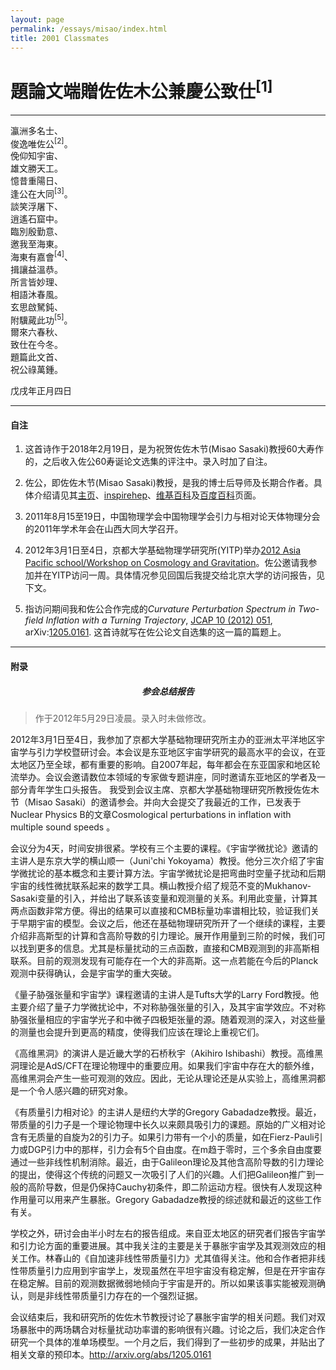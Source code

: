 ```yaml
---
layout: page
permalink: /essays/misao/index.html
title: 2001 Classmates
---
```


# 題論文端贈佐佐木公兼慶公致仕<sup>[1]</sup>

---

瀛洲多名士、<br>俊逸唯佐公<sup>[2]</sup>。<br>俛仰知宇宙、<br>雄文勝天工。<br>憶昔重陽日、<br>逢公在大同<sup>[3]</sup>。<br>談笑浮屠下、<br>逍遙石窟中。<br>臨別殷勤意、<br>邀我至海東。<br>海東有嘉會<sup>[4]</sup>、<br>揖讓益溫恭。<br>所言皆妙理、<br>相語沐春風。<br>玄思啟駑鈍、<br>附驥蕆此功<sup>[5]</sup>。<br>爾來六春秋、<br>致仕在今冬。<br>題篇此文首、<br>祝公祿萬鍾。<br>

戊戌年正月四日

---

#### 自注

1. 这首诗作于2018年2月19日，是为祝贺佐佐木节(Misao Sasaki)教授60大寿作的，之后收入佐公60寿诞论文选集的评注中。录入时加了自注。

2. 佐公，即佐佐木节(Misao Sasaki)教授，是我的博士后导师及长期合作者。具体介绍请见其[主页](http://www2.yukawa.kyoto-u.ac.jp/~misao.sasaki/)、[inspirehep](https://inspirehep.net/authors/990254?ui-citation-summary=true)、[维基百科](https://zh.wikipedia.org/wiki/%E4%BD%90%E4%BD%90%E6%9C%A8%E8%8A%82)及[百度百科](https://baike.baidu.com/item/%E4%BD%90%E4%BD%90%E6%9C%A8%E8%8A%82/19830263?fr=ge_ala)页面。

3. 2011年8月15至19日，中国物理学会中国物理学会引力与相对论天体物理分会的2011年学术年会在山西大同大学召开。

4. 2012年3月1日至4日，京都大学基础物理学研究所(YITP)举办[2012 Asia Pacific school/Workshop on Cosmology and Gravitation](http://www2.yukawa.kyoto-u.ac.jp/ws/2011/aps2012/index.html)。佐公邀请我参加并在YITP访问一周。具体情况参见回国后我提交给北京大学的访问报告，见下文。

5. 指访问期间我和佐公合作完成的*Curvature Perturbation Spectrum in Two-field Inflation with a Turning Trajectory*, [JCAP 10 (2012) 051](https://doi.org/10.1088/1475-7516/2012/10/051), arXiv:[1205.0161](https://arxiv.org/pdf/1205.0161). 这首诗就写在佐公论文自选集的这一篇的篇题上。

---

#### 附录

##### <center>参会总结报告</center>

> 作于2012年5月29日凌晨。录入时未做修改。

2012年3月1日至4日，我参加了京都大学基础物理研究所主办的亚洲太平洋地区宇宙学与引力学校暨研讨会。本会议是东亚地区宇宙学研究的最高水平的会议，在亚太地区乃至全球，都有重要的影响。自2007年起，每年都会在东亚国家和地区轮流举办。会议会邀请数位本领域的专家做专题讲座，同时邀请东亚地区的学者及一部分青年学生口头报告。 我受到会议主席、京都大学基础物理研究所教授佐佐木节（Misao Sasaki）的邀请参会。并向大会提交了我最近的工作，已发表于Nuclear Physics B的文章Cosmological perturbations in inflation with multiple sound speeds 。

会议分为4天，时间安排很紧。学校有三个主要的课程。《宇宙学微扰论》邀请的主讲人是东京大学的横山顺一（Juni'chi Yokoyama）教授。他分三次介绍了宇宙学微扰论的基本概念和主要计算方法。宇宙学微扰论是把弯曲时空量子扰动和后期宇宙的线性微扰联系起来的数学工具。横山教授介绍了规范不变的Mukhanov-Sasaki变量的引入，并给出了联系该变量和观测量的关系。利用此变量，计算其两点函数非常方便。得出的结果可以直接和CMB标量功率谱相比较，验证我们关于早期宇宙的模型。会议之后，他还在基础物理研究所开了一个继续的课程，主要介绍非高斯型的计算和含高阶导数的引力理论。展开作用量到三阶的时候，我们可以找到更多的信息。尤其是标量扰动的三点函数，直接和CMB观测到的非高斯相联系。目前的观测发现有可能存在一个大的非高斯。这一点若能在今后的Planck观测中获得确认，会是宇宙学的重大突破。

《量子胁强张量和宇宙学》课程邀请的主讲人是Tufts大学的Larry Ford教授。他主要介绍了量子力学微扰论中，不对称胁强张量的引入，及其宇宙学效应。不对称胁强张量相应的宇宙学光子和中微子四极矩张量的源。随着观测的深入，对这些量的测量也会提升到更高的精度，使得我们应该在理论上重视它们。

《高维黑洞》的演讲人是近畿大学的石桥秋宇（Akihiro Ishibashi）教授。高维黑洞理论是AdS/CFT在理论物理中的重要应用。如果我们宇宙中存在大的额外维，高维黑洞会产生一些可观测的效应。因此，无论从理论还是从实验上，高维黑洞都是一个令人感兴趣的研究对象。

《有质量引力相对论》的主讲人是纽约大学的Gregory Gabadadze教授。最近，带质量的引力子是一个理论物理中长久以来颇具吸引力的课题。原始的广义相对论含有无质量的自旋为2的引力子。如果引力带有一个小的质量，如在Fierz-Pauli引力或DGP引力中的那样，引力会有5个自由度。在m趋于零时，三个多余自由度要通过一些非线性机制消除。最近，由于Galileon理论及其他含高阶导数的引力理论的提出，使得这个传统的问题又一次吸引了人们的兴趣。人们把Galileon推广到一般的高阶导数，但是仍保持Cauchy初条件，即二阶运动方程。很快有人发现这种作用量可以用来产生暴胀。Gregory Gabadadze教授的综述就和最近的这些工作有关。

学校之外，研讨会由半小时左右的报告组成。来自亚太地区的研究者们报告宇宙学和引力论方面的重要进展。其中我关注的主要是关于暴胀宇宙学及其观测效应的相关工作。林春山的《自加速非线性带质量引力》尤其值得关注。他和合作者把非线性带质量引力应用到宇宙学上，发现虽然在平坦宇宙没有稳定解，但是在开宇宙存在稳定解。目前的观测数据微弱地倾向于宇宙是开的。所以如果该事实能被观测确认，则是非线性带质量引力存在的一个强烈证据。

会议结束后，我和研究所的佐佐木节教授讨论了暴胀宇宙学的相关问题。我们对双场暴胀中的两场耦合对标量扰动功率谱的影响很有兴趣。讨论之后，我们决定合作研究一个具体的准单场模型。一个月之后，我们得到了一些初步的成果，并贴出了相关文章的预印本。http://arxiv.org/abs/1205.0161 